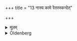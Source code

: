 +++
title = "13 नास्य कामे रेतस्स्कन्देत्"

+++

<details><summary>मूलम्</summary>

नास्य कामे रेतस्स्कन्देत् १३
</details>

<details><summary>Oldenberg</summary>

13. nāsya kāme reta skandet.
</details>
